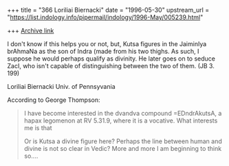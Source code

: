 +++
title = "366 Loriliai Biernacki"
date = "1996-05-30"
upstream_url = "https://list.indology.info/pipermail/indology/1996-May/005239.html"

+++
[Archive link](https://list.indology.info/pipermail/indology/1996-May/005239.html)

I don't know if this helps you or not, but, Kutsa figures in the 
JaiminIya brAhmaNa as the son of Indra (made from 
his two thighs.  As such, I suppose he would perhaps qualify as 
divinity.  He later goes on to seduce ZacI, who isn't capable of 
distinguishing between the two of them. (JB 3. 199)

Loriliai Biernacki
Univ. of Pennsyvania

According to George Thompson:
> 
> I have become interested in the dvandva compound =EDndrAkutsA, a hapax
> legomenon at RV 5.31.9, where it is a vocative.  What interests me is that
> 
> Or is Kutsa a divine figure here?  Perhaps the line between human and
> divine is not so clear in Vedic?  More and more I am beginning to think
> so....





